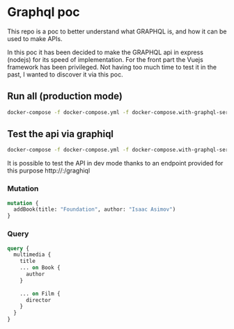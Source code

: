 # Graphql poc

This repo is a poc to better understand what GRAPHQL is, and how it can be used
to make APIs.

In this poc it has been decided to make the GRAPHQL api in express (nodejs) for its speed of implementation.
For the front part the Vuejs framework has been privileged. Not having too much time to test it
in the past, I wanted to discover it via this poc.

## Run all (production mode)

```bash
docker-compose -f docker-compose.yml -f docker-compose.with-graphql-server.yml -f docker-compose.with-webapp.yml
```

## Test the api via graphiql

```bash
docker-compose -f docker-compose.yml -f docker-compose.with-graphql-server-dev.yml -f docker-compose.with-webapp.yml
```

It is possible to test the API in dev mode thanks to an endpoint provided for this purpose http://<api-uri>:<api-port>/graghiql

### Mutation
```graphql
mutation {
  addBook(title: "Foundation", author: "Isaac Asimov")
}
```


### Query
```graphql
query {
  multimedia {
    title
    ... on Book {
      author
    }
    
    ... on Film {
      director
    }
  }
}
```
